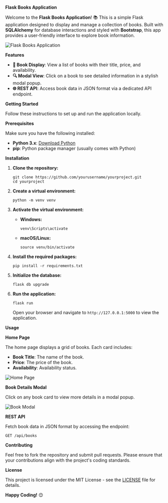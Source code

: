 **Flask Books Application**

Welcome to the **Flask Books Application**! 📚 This is a simple Flask application designed to display and manage a collection of books. Built with **SQLAlchemy** for database interactions and styled with **Bootstrap**, this app provides a user-friendly interface to explore book information.

![Flask Books Application](https://via.placeholder.com/1200x400?text=Flask+Books+Application)

**Features**

- **📖 Book Display**: View a list of books with their title, price, and availability.
- **🔍 Modal View**: Click on a book to see detailed information in a stylish modal popup.
- **🌐 REST API**: Access book data in JSON format via a dedicated API endpoint.

**Getting Started**

Follow these instructions to set up and run the application locally.

**Prerequisites**

Make sure you have the following installed:

- **Python 3.x**: [Download Python](https://www.python.org/downloads/)
- **pip**: Python package manager (usually comes with Python)

**Installation**

1. **Clone the repository:**

   ```
   git clone https://github.com/yourusername/yourproject.git
   cd yourproject
   ```

2. **Create a virtual environment:**

   ```
   python -m venv venv
   ```

3. **Activate the virtual environment:**

   - **Windows:**

     ```
     venv\Scripts\activate
     ```

   - **macOS/Linux:**

     ```
     source venv/bin/activate
     ```

4. **Install the required packages:**

   ```
   pip install -r requirements.txt
   ```

5. **Initialize the database:**

   ```
   flask db upgrade
   ```

6. **Run the application:**

   ```
   flask run
   ```

   Open your browser and navigate to `http://127.0.0.1:5000` to view the application.

**Usage**

**Home Page**

The home page displays a grid of books. Each card includes:

- **Book Title**: The name of the book.
- **Price**: The price of the book.
- **Availability**: Availability status.

![Home Page](https://via.placeholder.com/1200x600?text=Home+Page)

**Book Details Modal**

Click on any book card to view more details in a modal popup.

![Book Modal](https://via.placeholder.com/600x400?text=Book+Modal)

**REST API**

Fetch book data in JSON format by accessing the endpoint:

```
GET /api/books
```

**Contributing**

Feel free to fork the repository and submit pull requests. Please ensure that your contributions align with the project's coding standards.

**License**

This project is licensed under the MIT License - see the [LICENSE](LICENSE) file for details.


**Happy Coding!** 😊
